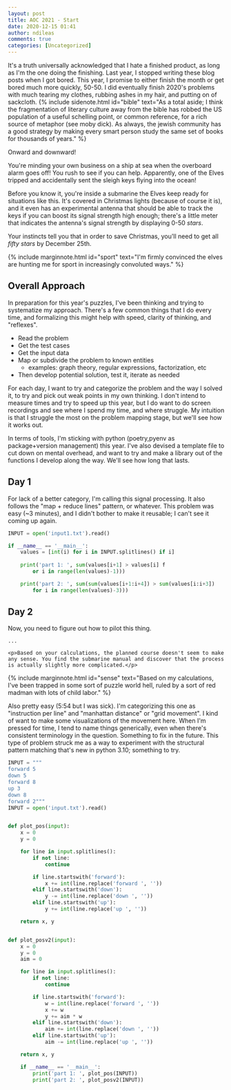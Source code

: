 ```yaml
---
layout: post
title: AOC 2021 - Start
date: 2020-12-15 01:41
author: ndileas
comments: true
categories: [Uncategorized]
---
```


It's a truth universally acknowledged that I hate a finished product, as long as I'm the one doing the finishing. Last year, I stopped writing these blog posts when I got bored. This year, I promise to either finish the month or get bored much more quickly, 50-50. I did eventually finish 2020's problems with much tearing my clothes, rubbing ashes in my hair, and putting on of sackcloth. {% include sidenote.html
            id="bible"
            text="As a total aside; I think the fragmentation of literary culture away from the bible has robbed the US population of a useful schelling point, or common reference, for a rich source of metaphor (see moby dick). As always, the jewish community has a good strategy by making every smart person study the same set of books for thousands of years." %}



Onward and downward!

<div class="aoc">

<p>You're minding your own business on a ship at sea when the overboard alarm goes off! You rush to see if you can help. Apparently, one of the Elves tripped and accidentally sent the sleigh keys flying into the ocean!</p>

<p>Before you know it, you're inside a submarine the Elves keep ready for situations like this. It's covered in Christmas lights (because of course it is), and it even has an experimental antenna that should be able to track the keys if you can boost its signal strength high enough; there's a little meter that indicates the antenna's signal strength by displaying 0-50 <em class="star">stars</em>.</p>

<p>Your instincts tell you that in order to save Christmas, you'll need to get all <em class="star">fifty stars</em> by December 25th.</p>

</div>

{% include marginnote.html 
	id="sport"
	text="I'm firmly convinced the elves are hunting me for sport in increasingly convoluted ways." %}

## Overall Approach

In preparation for this year's puzzles, I've been thinking and trying to systematize my approach. There's a few common things that I do every time, and formalizing this might help with speed, clarity of thinking, and "reflexes".

 - Read the problem
 - Get the test cases
 - Get the input data
 - Map or subdivide the problem to known entities
 	+ examples: graph theory, regular expressions, factorization, etc
 - Then develop potential solution, test it, iterate as needed

For each day, I want to try and categorize the problem and the way I solved it, to try and pick out weak points in my own thinking. I don't intend to measure times and try to speed up this year, but I do want to do screen recordings and see where I spend my time, and where struggle. My intuition is that I struggle the most on the problem mapping stage, but we'll see how it works out. 

In terms of tools, I'm sticking with python (poetry,pyenv as package+version management) this year. I've also devised a template file to cut down on mental overhead, and want to try and make a library out of the functions I develop along the way. We'll see how long that lasts.

## Day 1

For lack of a better category, I'm calling this signal processing. It also follows the "map + reduce lines" pattern, or whatever. This problem was easy (\~3 minutes), and I didn't bother to make it reusable; I can't see it coming up again.
	
```python
INPUT = open('input1.txt').read()

if __name__ == '__main__':
	values = [int(i) for i in INPUT.splitlines() if i]
	
	print('part 1: ', sum(values[i+1] > values[i] f
		or i in range(len(values)-1)))

	print('part 2: ', sum(sum(values[i+1:i+4]) > sum(values[i:i+3]) 
		for i in range(len(values)-3)))
```

## Day 2

<div class="aoc">
	<p>Now, you need to figure out how to <span title="Tank, I need a pilot program for a B212 helicopter.">pilot this thing</span>.</p>
	
	...

	<p>Based on your calculations, the planned course doesn't seem to make any sense. You find the submarine manual and discover that the process is actually slightly more complicated.</p>
</div>

{% include marginnote.html 
	id="sense"
	text="Based on my calculations, I've been trapped in some sort of puzzle world hell, ruled by a sort of red madman with lots of child labor."
	 %}

Also pretty easy (5:54 but I was sick). I'm categorizing this one as "instruction per line" and "manhattan distance" or "grid movement". I kind of want to make some visualizations of the movement here. When I'm pressed for time, I tend to name things generically, even when there's consistent terminology in the question. Something to fix in the future. This type of problem struck me as a way to experiment with the structural pattern matching that's new in python 3.10; something to try.

```python
INPUT = """
forward 5
down 5
forward 8
up 3
down 8
forward 2"""
INPUT = open('input.txt').read()


def plot_pos(input):
    x = 0
    y = 0

    for line in input.splitlines():
        if not line:
            continue

        if line.startswith('forward'):
            x += int(line.replace('forward ', ''))
        elif line.startswith('down'):
            y -= int(line.replace('down ', ''))
        elif line.startswith('up'):
            y += int(line.replace('up ', ''))

    return x, y


def plot_posv2(input):
    x = 0
    y = 0
    aim = 0

    for line in input.splitlines():
        if not line:
            continue

        if line.startswith('forward'):
            w = int(line.replace('forward ', ''))
            x += w
            y += aim * w
        elif line.startswith('down'):
            aim += int(line.replace('down ', ''))
        elif line.startswith('up'):
            aim -= int(line.replace('up ', ''))

    return x, y

	if __name__ == '__main__':
	    print('part 1: ', plot_pos(INPUT))
	    print('part 2: ', plot_posv2(INPUT))
```
